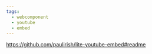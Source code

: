 ```yaml
---
tags:
  - webcomponent
  - youtube
  - embed
---
```

https://github.com/paulirish/lite-youtube-embed#readme
